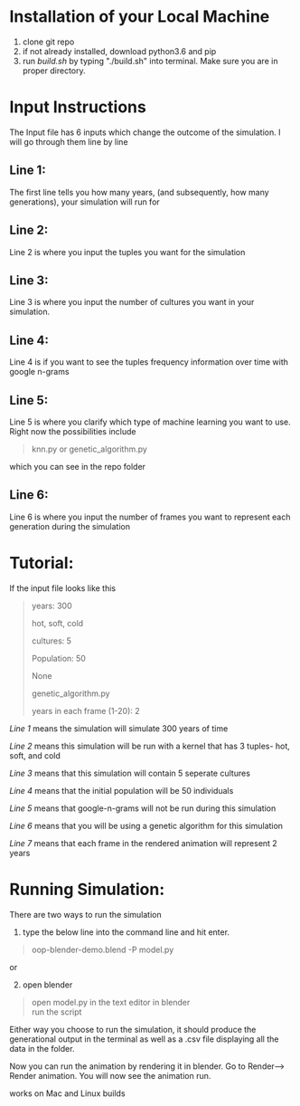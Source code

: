 # Installation of your Local Machine

1. clone git repo
2. if not already installed, download python3.6 and pip
3. run _build.sh_ by typing "./build.sh" into terminal. Make sure you are in proper directory.


# Input Instructions

The Input file has 6 inputs which change the outcome of the simulation. I will go through them line by line

## Line 1:
The first line tells you how many years, (and subsequently, how many generations), your simulation will run for

## Line 2:
Line 2 is where you input the tuples you want for the simulation

## Line 3:
Line 3 is where you input the number of cultures you want in your simulation.

## Line 4:

Line 4 is if you want to see the tuples frequency information over time with google n-grams

## Line 5:

Line 5 is where you clarify which type of machine learning you want to use. Right now the possibilities include

> knn.py
or 
> genetic_algorithm.py

which you can see in the repo folder

## Line 6:
Line 6 is where you input the number of frames you want to represent each generation during the simulation



# Tutorial:

If the input file looks like this

> years: 300
> 
> hot, soft, cold
> 
> cultures: 5 
> 
> Population: 50
> 
> None
> 
> genetic_algorithm.py
> 
> years in each frame (1-20): 2

*Line 1* means the simulation will simulate 300 years of time

*Line 2* means this simulation will be run with a kernel that has 3 tuples- hot, soft, and cold

*Line 3* means that this simulation will contain 5 seperate cultures

*Line 4* means that the initial population will be 50 individuals

*Line 5* means that google-n-grams will not be run during this simulation

*Line 6* means that you will be using a genetic algorithm for this simulation

*Line 7* means that each frame in the rendered animation will represent 2 years


# Running Simulation:
There are two ways to run the simulation

1. type the below line into the command line and hit enter.

> oop-blender-demo.blend -P model.py

or 

2. open blender

> open model.py in the text editor in blender  
> run the script

Either way you choose to run the simulation, it should produce the generational output in the terminal as well as a .csv file displaying all the data in the folder.

Now you can run the animation by rendering it in blender. Go to Render--> Render animation. You will now see the animation run.

works on Mac and Linux builds
